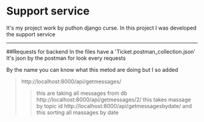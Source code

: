 Support service
===============
It's my project work by puthon django curse.
In this project I was developed the support service
____
##Requests for backend
In the files have a 'Ticket.postman_collection.json'
It's json by the postman for look every requests

By the name you can know what this metod are doing but I so added
>http://localhost:8000/api/getmessages/
>>this are taking all messages from db
>http://localhost:8000/api/getmessages/2/
>>this takes massage by topic id
>http://localhost:8000/api/getmessagesbydate/
>>and this sorting all massages by date